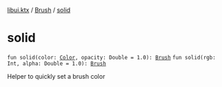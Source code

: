 [libui.ktx](../index.md) / [Brush](index.md) / [solid](./solid.md)

# solid

`fun solid(color: `[`Color`](../-color/index.md)`, opacity: Double = 1.0): `[`Brush`](index.md)
`fun solid(rgb: Int, alpha: Double = 1.0): `[`Brush`](index.md)

Helper to quickly set a brush color


